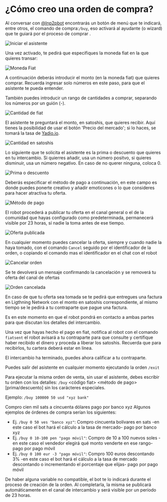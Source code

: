 # ¿Cómo creo una orden de compra?

Al conversar con [@lnp2pbot](https://t.me/lnp2pbot) encontrarás un botón de menú que te indicará, entre otros, el comando de compra:`/buy`, eso activará al ayudante (o wizard) que te guiará por el proceso de comprar .

![Iniciar el asistente](./assets/images/buy-start.jpg)

Una vez activado, te pedirá que especifiques la moneda fiat en la que quieres transar:

![Moneda Fiat](./assets/images/buy-fiat.jpg)

A continuación deberás introducir el monto (en la moneda fiat) que quieres comprar. Recuerda ingresar solo números en este paso, para que el asistente te pueda entender.

También puedes introducir un rango de cantidades a comprar, separando los números por un guión (-).

![Cantidad de fiat](./assets/images/buy-monto.jpg)

El asistente te preguntará el monto, en satoshis, que quieres recibir. Aquí tienes la posibilidad de usar el botón 'Precio del mercado'; si lo haces, se tomará la tasa de [Yadio.io](https://yadio.io/).

![Cantidad en satoshis](./assets/images/buy-price.jpg)

Lo siguiente que te solicita el asistente es la prima o descuento que quieres en tu intercambio. Si quierres añadir, usa un número positvo, si quieres disminuir, usa un número negativo. En caso de no querer ninguna, coloca 0.

![Prima o descuento](./assets/images/buy-prima.jpg)

Deberás especificar el método de pago a continuación, en este campo es donde puedes ponerte creativo y añadir emoticones o lo que consideres para hacer atractiva tu oferta.

![Método de pago](./assets/images/buy-payment-metod.jpg)

El robot procederá a publicar tu oferta en el canal general o el de la comunidad que hayas configurado como predeterminada, permanecerá visible por 23 horas, sí nadie la toma antes de ese tiempo.

![Oferta publicada](./assets/images/buy-public.jpg)

En cualquier momento puedes cancelar la oferta, siempre y cuando nadie la haya tomado, con el comando `Cancel` seguido por el identificador de la orden, o copiando el comando mas el identificador en el chat con el robot

![Cancelar orden](./assets/images/buy-cancel-order.jpg)

Se te devolverá un mensaje confirmando la cancelación y se removerá tu oferta del canal de ofertas

![Orden cancelada](./assets/images/buy-cancel.jpg)

En caso de que tu oferta sea tomada se te pedirá que entregues una factura en Ligthning Network con el monto en satoshis correspondiente, al mismo tiempo se le pedirá a tu contraparte que pague una factura. 

Es en este momento en que el robot pondrá en contacto a ambas partes para que discutan los detalles del intercambio. 

Una vez que hayas hecho el pago en fiat, notifica al robot con el comando `fiatsent` el robot avisará a tu contraparte para que consulte y certifique haber recibido el dinero y proceda a liberar los satoshis. Recuerda que para recibirlos, tu cartera deberá estar en linea.

El intercambio ha terminado, puedes ahora calificar a tu contraparte.

Puedes salir del asistente en cualquier momento ejecutando la orden `/exit`

Para ejecutar la misma orden de venta, sin usar el asistente, debes escribir tu orden con los detalles: `/buy`<monto en sats> <monto en fiat> <código fiat> <método de pago> [prima/descuento] sin los carácteres especiales.

Ejemplo: `/buy 100000 50 usd "xyz bank"`

Compro cien mil sats a cincuenta dólares pago por banco xyz
Algunos ejemplos de órdenes de compra serían los siguientes:

- Ej. `/buy 0 50 ves "banco xyz"`: Compro cincuenta bolívares en sats -en este caso el bot hará el cálculo a la tasa de mercado- pago por banco xyz
- Ej. `/buy 0 10-100 pen "pago móvil"`: Compro de 10 a 100 nuevos soles -en este caso el vendedor elegirá qué monto venderte en ese rango- pago por pago móvil
- Ej. `/buy 0 100 eur -3 "pago móvil"`: Compro 100 euros descontando 3% -en este caso el bot hará el cálculo a la tasa de mercado descontando o incrementando el porcentaje que elijas- pago por pago móvil

De haber alguna variable no compatible, el bot te lo indicará durante el proceso de creación de la orden. Al completarla, la misma se publicará automáticamente en el canal de intercambio y será visible por un período de 23 horas.
